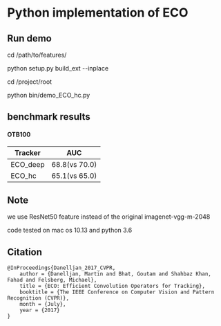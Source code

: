 # Python implementation of ECO

## Run demo
cd /path/to/features/

python setup.py build_ext --inplace

cd /project/root

python bin/demo_ECO_hc.py

## benchmark results
#### OTB100  

| Tracker           | AUC           |
| ----------------- | ------------- |
| ECO_deep          | 68.8(vs 70.0) |
| ECO_hc            | 65.1(vs 65.0) |

## Note
we use ResNet50 feature instead of the original imagenet-vgg-m-2048

code tested on mac os 10.13 and python 3.6

## Citation
	@InProceedings{Danelljan_2017_CVPR,
		author = {Danelljan, Martin and Bhat, Goutam and Shahbaz Khan, Fahad and Felsberg, Michael},
		title = {ECO: Efficient Convolution Operators for Tracking},
		booktitle = {The IEEE Conference on Computer Vision and Pattern Recognition (CVPR)},
		month = {July},
		year = {2017}
	}

